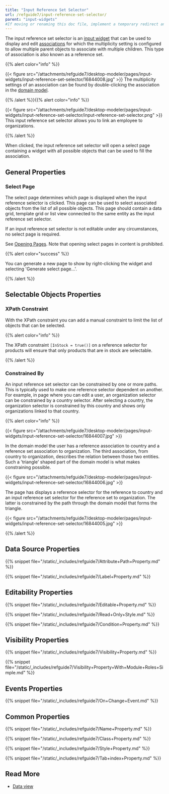 ```yaml
---
title: "Input Reference Set Selector"
url: /refguide7/input-reference-set-selector/
parent: "input-widgets"
#If moving or renaming this doc file, implement a temporary redirect and let the respective team know they should update the URL in the product. See Mapping to Products for more details.
---
```



The input reference set selector is an [input widget](/refguide7/input-widgets/) that can be used to display and edit [associations](/refguide7/associations/) for which the multiplicity setting is configured to allow multiple parent objects to associate with multiple children. This type of association is also known as a reference set.

{{% alert color="info" %}}

{{< figure src="/attachments/refguide7/desktop-modeler/pages/input-widgets/input-reference-set-selector/16844008.jpg" >}}
The multiplicity settings of an association can be found by double-clicking the association in the [domain model](/refguide7/domain-model/).

{{% /alert %}}{{% alert color="info" %}}

{{< figure src="/attachments/refguide7/desktop-modeler/pages/input-widgets/input-reference-set-selector/input-reference-set-selector.png" >}}
This input reference set selector allows you to link an employee to organizations.

{{% /alert %}}

When clicked, the input reference set selector will open a select page containing a widget with all possible objects that can be used to fill the association.

## General Properties

### Select Page

The select page determines which page is displayed when the input reference selector is clicked. This page can be used to select associated objects from the list of all possible objects. This page should contain a data grid, template grid or list view connected to the same entity as the input reference set selector.

If an input reference set selector is not editable under any circumstances, no select page is required.

See [Opening Pages](/refguide7/opening-pages/). Note that opening select pages in content is prohibited.

{{% alert color="success" %}}

You can generate a new page to show by right-clicking the widget and selecting 'Generate select page...'.

{{% /alert %}}

## Selectable Objects Properties

### XPath Constraint

With the XPath constraint you can add a manual constraint to limit the list of objects that can be selected.

{{% alert color="info" %}}

The XPath constraint `[InStock = true()]` on a reference selector for products will ensure that only products that are in stock are selectable.

{{% /alert %}}

### Constrained By

An input reference set selector can be constrained by one or more paths. This is typically used to make one reference selector dependent on another. For example, in page where you can edit a user, an organization selector can be constrained by a country selector. After selecting a country, the organization selector is constrained by this country and shows only organizations linked to that country.

{{% alert color="info" %}}

{{< figure src="/attachments/refguide7/desktop-modeler/pages/input-widgets/input-reference-set-selector/16844007.jpg" >}}

In the domain model the user has a reference association to country and a reference set association to organization. The third association, from country to organization, describes the relation between those two entities. Such a 'triangle' shaped part of the domain model is what makes constraining possible.

{{< figure src="/attachments/refguide7/desktop-modeler/pages/input-widgets/input-reference-set-selector/16844006.jpg" >}}

The page has displays a reference selector for the reference to country and an input reference set selector for the reference set to organization. The latter is constrained by the path through the domain model that forms the triangle.

{{< figure src="/attachments/refguide7/desktop-modeler/pages/input-widgets/input-reference-set-selector/16844005.jpg" >}}

{{% /alert %}}

## Data Source Properties

{{% snippet file="/static/_includes/refguide7/Attribute+Path+Property.md" %}}

{{% snippet file="/static/_includes/refguide7/Label+Property.md" %}}

## Editability Properties

{{% snippet file="/static/_includes/refguide7/Editable+Property.md" %}}

{{% snippet file="/static/_includes/refguide7/Read+Only+Style.md" %}}

{{% snippet file="/static/_includes/refguide7/Condition+Property.md" %}}

## Visibility Properties

{{% snippet file="/static/_includes/refguide7/Visibility+Property.md" %}}

{{% snippet file="/static/_includes/refguide7/Visibility+Property+With+Module+Roles+Simple.md" %}}

## Events Properties

{{% snippet file="/static/_includes/refguide7/On+Change+Event.md" %}}

## Common Properties

{{% snippet file="/static/_includes/refguide7/Name+Property.md" %}}

{{% snippet file="/static/_includes/refguide7/Class+Property.md" %}}

{{% snippet file="/static/_includes/refguide7/Style+Property.md" %}}

{{% snippet file="/static/_includes/refguide7/Tab+index+Property.md" %}}

## Read More

*   [Data view](/refguide7/data-view/)
